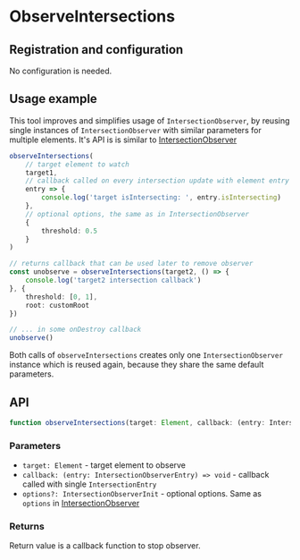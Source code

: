 # ObserveIntersections

## Registration and configuration

No configuration is needed.

## Usage example

This tool improves and simplifies usage of `IntersectionObserver`, by reusing single instances of `IntersectionObserver` with similar parameters for multiple elements. It's API is is similar to [IntersectionObserver](https://developer.mozilla.org/en-US/docs/Web/API/IntersectionObserver/IntersectionObserver)

```ts
observeIntersections(
	// target element to watch
	target1,
	// callback called on every intersection update with element entry
	entry => {
		console.log('target isIntersecting: ', entry.isIntersecting)
	},
	// optional options, the same as in IntersectionObserver
	{
		threshold: 0.5
	}
)

// returns callback that can be used later to remove observer
const unobserve = observeIntersections(target2, () => {
	console.log('target2 intersection callback')
}, {
	threshold: [0, 1],
	root: customRoot
})

// ... in some onDestroy callback
unobserve()
```

<!-- TMP -->
Both calls of `observeIntersections` creates only one `IntersectionObserver` instance which is reused again, because they share the same default parameters.

## API

```ts
function observeIntersections(target: Element, callback: (entry: IntersectionObserverEntry) => void, options?: IntersectionObserverInit): () => void;
```

### Parameters

 - `target: Element` - target element to observe
 - `callback: (entry: IntersectionObserverEntry) => void` - callback called with single `IntersectionEntry`
 - `options?: IntersectionObserverInit` - optional options. Same as `options` in [IntersectionObserver](https://developer.mozilla.org/en-US/docs/Web/API/IntersectionObserver/IntersectionObserver#parameters)

### Returns

Return value is a callback function to stop observer.
